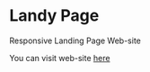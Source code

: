 # Landy Page
Responsive Landing  Page Web-site

You can visit web-site [here](https://kotsabiukmv98.github.io/Landy/)
